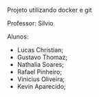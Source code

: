 Projeto utilizando docker e git 

Professor: Silvio

Alunos:
- Lucas Christian;
- Gustavo Thomaz;
- Nathalia Soares;
- Rafael Pinheiro;
- Vinicius Oliveira;
- Kevin Aparecido;
